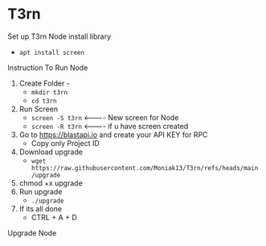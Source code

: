 # T3rn
Set up T3rn Node
install library
   - `apt install screen`

Instruction To Run Node 

1. Create Folder -
   - `mkdir t3rn`
   - `cd t3rn` 
3. Run Screen
   - `screen -S t3rn`    <---- New screen for Node
   - `screen -R t3rn`    <---- if u have screen created
4. Go to https://blastapi.io and create your API KEY for RPC 
   - Copy only Project ID
5. Download upgrade 
   - `wget https://raw.githubusercontent.com/Moniak13/T3rn/refs/heads/main/upgrade`
6. chmod +x upgrade
7. Run upgrade
   - `./upgrade`
8. If its all done 
   - CTRL + A + D

Upgrade Node

